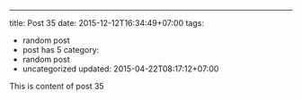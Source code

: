 ---
title: Post 35
date: 2015-12-12T16:34:49+07:00
tags:
  - random post
  - post has 5
category:
  - random post
  - uncategorized
updated: 2015-04-22T08:17:12+07:00

This is content of post 35